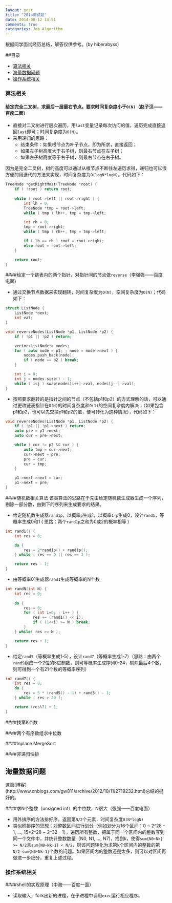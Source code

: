 ```yaml
---
layout: post
title: "2014面试题"
date: 2014-08-12 14:51
comments: true
categories: Job Algorithm
---
```


根据同学面试经历总结，解答仅供参考。(by hiberabyss)

<!--more-->

##目录
- [算法相关](#s1)
- [海量数据问题](#s2)
- [操作系统相关](#s3)


<h3 id="s1">算法相关</h3>

#### 给定完全二叉树，求最后一层最右节点。要求时间复杂度小于`O(N)`（赵子汉——百度二面）
- 直接对二叉树进行层次遍历，用`last`变量记录每次访问的值，遍历完成直接返回`last`即可；时间复杂度为`O(N)`。
- 采用递归的思路：
    - 结束条件：如果根节点为叶子节点，即为所求，直接返回；
    - 如果左子树高度大于右子树，则最右节点在左子树；
    - 如果左子树高度等于右子树，则最右节点在右子树。

因为是完全二叉树，树的高度可以通过从根节点不断往左遍历求得，递归也可以很方便的用迭代的方法来实现，时间复杂度为`O(logN*logN)`。代码如下：

```c++
TreeNode *getRightMost(TreeNode *root) {
    if ( !root ) return root;
    
    while ( root->left || root->right ) {
        int lh = 0;
        TreeNode *tmp = root->left;
        while ( tmp ) lh++, tmp = tmp->left;

        int rh = 0;
        tmp = root->right;
        while ( tmp ) rh++, tmp = tmp->left;

        if ( lh == rh ) root = root->right;
        else root = root->left;
    }

    return root;
}
```

####给定一个链表内的两个指针，对指针间的节点做`reverse`（李强强——百度电面）
- 通过交换节点数据来实现翻转，时间复杂度为`O(N)`，空间复杂度为`O(N)`；代码如下：

```c++
struct ListNode {
    ListNode *next;
    int val;
}

void reverseNodes(ListNode *p1, ListNode *p2) {
    if ( !p1 || !p2 ) return;

    vector<ListNode*> nodes;
    for ( auto node = p1; ; node = node->next ) {
        nodes.push_back(node);
        if ( node == p2 ) break;
    }

    int i = 0;
    int j = nodes.size() - 1;
    while ( i<j ) swap(nodes[i++]->val, nodes[j--]->val);
}

```

- 按照要求翻转的是指针之间的节点（不包括p1和p2）的方式理解的话，可以通过更改链表指针在`O(N)`的时间复杂度和`O(1)`的空间复杂度内解决；（如果包含p1和p2，也可以先交换p1和p2的值，便可转化为这种情况），代码如下：

```c++
void reverseNodes(ListNode *p1, ListNode *p2) {
    if ( !p1 || !p1->next ) return;
    auto pre = p1->next;
    auto cur = pre->next;

    while ( cur != p2 && cur ) {
        auto tmp = cur->next;
        cur->next = pre;
        pre = cur;
        cur = tmp;
    }

    p1->next->next = cur;
    p1->next = pre;
}
```

####随机数相关算法
该类算法的思路在于先由给定随机数生成器生成一个序列，剔除一部分数，由剩下的序列来生成要求的结果。

- 给定随机数生成器`rand1p`，以概率`p`生成1，以概率`1-p`生成0，设计`rand1`，等概率生成0和1 ( 思路：两个`rand1p`之和为0或2的概率相等 )

```c++
int rand1() {
    int res = 0;

    do {
        res = 2*rand1p() + rand1p();
    } while ( res == 0 || res == 3 );

    return res - 1;
}
```   

- 由等概率01生成器`rand1`生成等概率的N个数

```c++
int randN(int N) {
    int res = 0;
    
    do {
        res = 0;
        for ( int i=0; ; i++ ) {
            res += (rand1() << i);
            if ( (1<<i) >= N ) break;
        }
    } while( res >= N );

    return res + 1;
}
```

- 给定`rand5`（等概率生成1-5），设计`rand7`（等概率生成1-7）（思路：由两个`rand5`组成一个2位的5进制数，则可等概率生成序列0-24，剔除最后4个数，则可得到一个有21个数的等概率序列）

```c++
int rand7() {
    int res = 0;
    do {
        res = 5 * (rand5() - 1) + rand5() - 1;
    } while ( res > 20 );

    return (res%7) + 1;
}
```

####找第K个数

####两个有序数组求中位数

####Inplace MergeSort

####非递归快排

<h2 id="s2">海量数据问题</h2>
这篇[博客](http://www.cnblogs.com/gw811/archive/2012/10/11/2719232.html)总结的挺好的。

####求N个整数（unsigned int）的中位数，N很大（强强——百度电面）
- 用外排序的方法排好序，返回第`N/2`个元素，时间复杂度`O(N*logN)`
- 类似桶排序的思想；对整数区间进行划分（例如划分为16个区间：0 ~ 2^28 - 1, ..., 15\*2^28 ~ 2^32 - 1），遍历所有整数，把属于同一个区间内的整数写到同一个文件中，并统计整数数量（N0, N1, ..., N7)，找到k，使得`sum{N0~Nk} >= N/2`且`sum{N0~Nk-1} < N/2`，则该问题转化为求第k个区间内的整数的第`N/2-sum{N0~Nk-1}`个数的问题。如果区间内的整数还是太多，则可以对区间再做进一步细分，重复上述过程。

<h3 id="s3">操作系统相关</h3>

####shell的实现原理（中海——百度一面）
- 读取输入，fork出新的进程，在子进程中调用`exec`运行相应程序。

